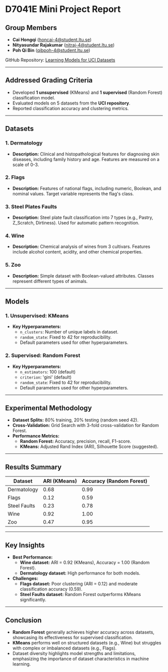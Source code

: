 # D7041E Mini Project Report

## Group Members
- **Cai Hongqi** ([honcai-4@student.ltu.se](mailto:honcai-4@student.ltu.se))  
- **Nityasundar Rajakumar** ([nitraj-4@student.ltu.se](mailto:nitraj-4@student.ltu.se))  
- **Poh Qi Bin** ([qibpoh-4@student.ltu.se](mailto:qibpoh-4@student.ltu.se))  

GitHub Repository: [Learning Models for UCI Datasets](https://github.com/SharpWoofer/Learning-Models-for-UCI-Datasets)

---

## Addressed Grading Criteria
- Developed **1 unsupervised** (KMeans) and **1 supervised** (Random Forest) classification model.
- Evaluated models on 5 datasets from the **UCI repository**.
- Reported classification accuracy and clustering metrics.

---

## Datasets
### 1. Dermatology  
- **Description:** Clinical and histopathological features for diagnosing skin diseases, including family history and age. Features are measured on a scale of 0-3.

### 2. Flags   
- **Description:** Features of national flags, including numeric, Boolean, and nominal values. Target variable represents the flag's class.

### 3. Steel Plates Faults   
- **Description:** Steel plate fault classification into 7 types (e.g., Pastry, Z_Scratch, Dirtiness). Used for automatic pattern recognition.

### 4. Wine   
- **Description:** Chemical analysis of wines from 3 cultivars. Features include alcohol content, acidity, and other chemical properties.

### 5. Zoo   
- **Description:** Simple dataset with Boolean-valued attributes. Classes represent different types of animals.

---

## Models
### 1. Unsupervised: **KMeans**
- **Key Hyperparameters:**
  - `n_clusters`: Number of unique labels in dataset.
  - `random_state`: Fixed to 42 for reproducibility.
  - Default parameters used for other hyperparameters.

### 2. Supervised: **Random Forest**
- **Key Hyperparameters:**
  - `n_estimators`: 100 (default)
  - `criterion`: 'gini' (default)
  - `random_state`: Fixed to 42 for reproducibility.
  - Default parameters used for other hyperparameters.

---

## Experimental Methodology
- **Dataset Splits:** 80% training, 20% testing (random seed 42).
- **Cross-Validation:** Grid Search with 3-fold cross-validation for Random Forest.
- **Performance Metrics:**
  - **Random Forest:** Accuracy, precision, recall, F1-score.
  - **KMeans:** Adjusted Rand Index (ARI), Silhouette Score (suggested).

---

## Results Summary
| Dataset         | ARI (KMeans) | Accuracy (Random Forest) |
|-----------------|--------------|--------------------------|
| Dermatology     | 0.68         | 0.99                     |
| Flags           | 0.12         | 0.59                     |
| Steel Faults    | 0.23         | 0.78                     |
| Wine            | 0.92         | 1.00                     |
| Zoo             | 0.47         | 0.95                     |

---

## Key Insights
- **Best Performance:**  
  - **Wine dataset:** ARI = 0.92 (KMeans), Accuracy = 1.00 (Random Forest).  
  - **Dermatology dataset:** High performance for both models.
- **Challenges:**  
  - **Flags dataset:** Poor clustering (ARI = 0.12) and moderate classification accuracy (0.59).  
  - **Steel Faults dataset:** Random Forest outperforms KMeans significantly.

---

## Conclusion
- **Random Forest** generally achieves higher accuracy across datasets, showcasing its effectiveness for supervised classification.  
- **KMeans** performs well on structured datasets (e.g., Wine) but struggles with complex or imbalanced datasets (e.g., Flags).  
- Dataset diversity highlights model strengths and limitations, emphasizing the importance of dataset characteristics in machine learning.
